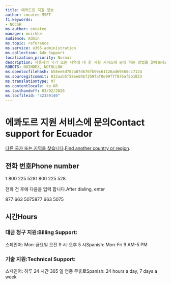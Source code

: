 ```yaml
---
title: 에콰도르 지원 정보
author: cmcatee-MSFT
f1.keywords:
- NOCSH
ms.author: cmcatee
manager: mnirkhe
audience: Admin
ms.topic: reference
ms.service: o365-administration
ms.collection: Adm_Support
localization_priority: Normal
description: 사용자의 국가 또는 지역에 대 한 지원 서비스에 문의 하는 방법을 알아보세요.
ROBOTS: NOINDEX, NOFOLLOW
ms.openlocfilehash: b58ee6d782a87d676fb99c61126ad69565cc7124
ms.sourcegitcommit: 812aab5f58eed4bf359faf0e99f7f876af5b1023
ms.translationtype: MT
ms.contentlocale: ko-KR
ms.lasthandoff: 03/02/2020
ms.locfileid: "42359140"
---
```

# <a name="contact-support-for-ecuador"></a><span data-ttu-id="30881-103">에콰도르 지원 서비스에 문의</span><span class="sxs-lookup"><span data-stu-id="30881-103">Contact support for Ecuador</span></span>

<span data-ttu-id="30881-104">[다른 국가 또는 지역을 찾습니다](../contact-support-for-business-products.md).</span><span class="sxs-lookup"><span data-stu-id="30881-104">[Find another country or region](../contact-support-for-business-products.md).</span></span>

## <a name="phone-number"></a><span data-ttu-id="30881-105">전화 번호</span><span class="sxs-lookup"><span data-stu-id="30881-105">Phone number</span></span>
<span data-ttu-id="30881-106">1 800 225 528</span><span class="sxs-lookup"><span data-stu-id="30881-106">1 800 225 528</span></span>

<span data-ttu-id="30881-107">전화 건 후에 다음을 입력 합니다.</span><span class="sxs-lookup"><span data-stu-id="30881-107">After dialing, enter</span></span>

<span data-ttu-id="30881-108">877 663 5075</span><span class="sxs-lookup"><span data-stu-id="30881-108">877 663 5075</span></span>

## <a name="hours"></a><span data-ttu-id="30881-109">시간</span><span class="sxs-lookup"><span data-stu-id="30881-109">Hours</span></span>
### <a name="billing-support"></a><span data-ttu-id="30881-110">대금 청구 지원:</span><span class="sxs-lookup"><span data-stu-id="30881-110">Billing Support:</span></span>

<span data-ttu-id="30881-111">스페인어: Mon-금요일 오전 9 시-오후 5 시</span><span class="sxs-lookup"><span data-stu-id="30881-111">Spanish: Mon-Fri 9 AM-5 PM</span></span>

### <a name="technical-support"></a><span data-ttu-id="30881-112">기술 지원:</span><span class="sxs-lookup"><span data-stu-id="30881-112">Technical Support:</span></span>

<span data-ttu-id="30881-113">스페인어: 하루 24 시간 365 일 연중 무휴로</span><span class="sxs-lookup"><span data-stu-id="30881-113">Spanish: 24 hours a day, 7 days a week</span></span>
